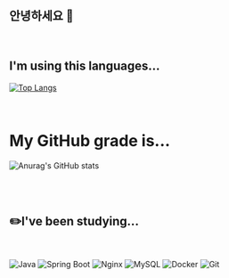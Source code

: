 

## 안녕하세요 🐹

</br>

## I'm using this languages...

[![Top Langs](https://github-readme-stats.vercel.app/api/top-langs/?username=hsuush&layout=compact)](https://github.com/anuraghazra/github-readme-stats)

</br>

# My GitHub grade is...

![Anurag's GitHub stats](https://github-readme-stats.vercel.app/api?username=hsuush&show_icons=true&theme=github_dark)

</br>

</br>

## ✏️I've been studying...
</br>

![Java](https://img.shields.io/badge/Java-007396?style=for-the-badge&logo=java&logoColor=white)
![Spring Boot](https://img.shields.io/badge/Spring%20Boot-6DB33F?style=for-the-badge&logo=spring-boot&logoColor=white)
![Nginx](https://img.shields.io/badge/Nginx-009639?style=for-the-badge&logo=nginx&logoColor=white)
![MySQL](https://img.shields.io/badge/MySQL-4479A1?style=for-the-badge&logo=mysql&logoColor=white)
![Docker](https://img.shields.io/badge/Docker-2496ED?style=for-the-badge&logo=docker&logoColor=white)
![Git](https://img.shields.io/badge/Git-F05032?style=for-the-badge&logo=git&logoColor=white)
